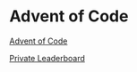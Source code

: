 # Advent of Code
[Advent of Code](https://adventofcode.com)

[Private Leaderboard](https://adventofcode.com/2020/leaderboard/private/view/198023)